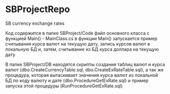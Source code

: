 # SBProjectRepo
SB currency exchange rates

Код содержится в папке SBProject/Code
файл основного класса с функцией Main() - MainClass.cs
в функции Main() запускается пример считывания курса валют на текущую дату,
запись курсов валют в локальную БД и, затем, считывание из БД
курса доллара на текущую дату

В папке SBProject/DB находятся скрипты создания таблиц валют и курса валют (dbo.CreateCurrencyTable.sql, dbo.CreateExRateTable.sql), 
а так же процедура, которая вытаскивает значения курса валют из локальной БД по коду валюту и дате (dbo.ProcedureGetExRate.sql)
и пример запуска этой процедуры (RunProcedureGetExRate.sql)
